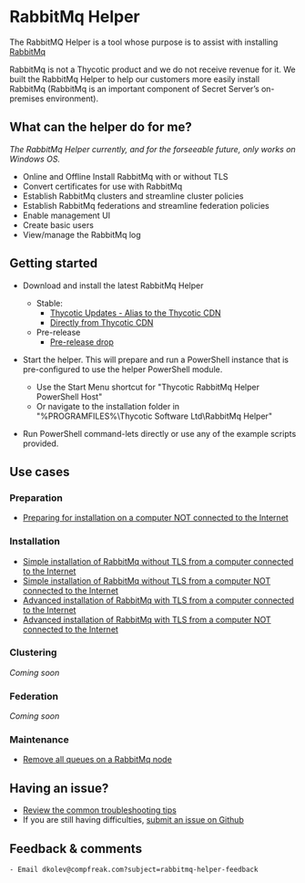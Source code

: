 # RabbitMq Helper
The RabbitMQ Helper is a tool whose purpose is to assist with installing [RabbitMq](https://www.rabbitmq.com)

RabbitMq is not a Thycotic product and we do not receive revenue for it. We built the RabbitMq Helper to help our customers more easily install RabbitMq (RabbitMq is an important component of Secret Server’s on-premises environment).

## What can the helper do for me?

*The RabbitMq Helper currently, and for the forseeable future, only works on Windows OS.*

- Online and Offline Install RabbitMq with or without TLS
- Convert certificates for use with RabbitMq
- Establish RabbitMq clusters and streamline cluster policies
- Establish RabbitMq federations and streamline federation policies
- Enable management UI
- Create basic users
- View/manage the RabbitMq log 

## Getting started

- Download and install the latest RabbitMq Helper
    - Stable:
        - [Thycotic Updates - Alias to the Thycotic CDN](https://updates.thycotic.net/links.ashx?RabbitMqInstaller)
        - [Directly from Thycotic CDN](https://thycocdn.azureedge.net/engineinstallerfiles-master/rabbitMqSiteConnector/grmqh.msi)
    - Pre-release
        - [Pre-release drop](https://thycodevstorage.blob.core.windows.net/engineinstallerfiles-qa/rabbitMqSiteConnector/grmqh.msi)

- Start the helper. This will prepare and run a PowerShell instance that is pre-configured to use the helper PowerShell module.
    - Use the Start Menu shortcut for "Thycotic RabbitMq Helper PowerShell Host"
    - Or navigate to the installation folder in "%PROGRAMFILES%\Thycotic Software Ltd\RabbitMq Helper"
- Run PowerShell command-lets directly or use any of the example scripts provided.

## Use cases

### Preparation

- [Preparing for installation on a computer NOT connected to the Internet](usecases/prepare-offline.md)

### Installation

- [Simple installation of RabbitMq without TLS from a computer connected to the Internet](usecases/installnontls.md)
- [Simple installation of RabbitMq without TLS from a computer NOT connected to the Internet](usecases/installnontls-offline.md)
- [Advanced installation of RabbitMq with TLS from a computer connected to the Internet](usecases/installtls.md)
- [Advanced installation of RabbitMq with TLS from a computer NOT connected to the Internet](usecases/installtls-offline.md)

### Clustering

*Coming soon*

### Federation

*Coming soon*

### Maintenance

- [Remove all queues on a RabbitMq node](usecases/remove-all-queues.md)

## Having an issue?
- [Review the common troubleshooting tips](troubleshooting.md)
- If you are still having difficulties, [submit an issue on Github](https://github.com/thycotic/rabbitmq-helper/issues)

## Feedback & comments
    - Email dkolev@compfreak.com?subject=rabbitmq-helper-feedback


